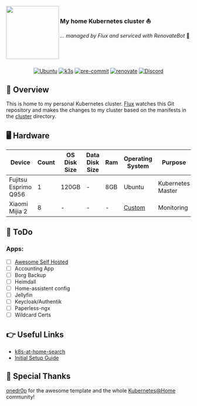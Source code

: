 <img src="https://camo.githubusercontent.com/5b298bf6b0596795602bd771c5bddbb963e83e0f/68747470733a2f2f692e696d6775722e636f6d2f7031527a586a512e706e67" align="left" width="144px" height="144px"/>

### My home Kubernetes cluster ⛵
_... managed by Flux and serviced with RenovateBot_ 🤖

<br/>
<br/>
<br/>


<div align="center">

[![Ubuntu](https://img.shields.io/badge/ubuntu-22.0.4.1-E95420?style=for-the-badge&logo=ubuntu&logoColor=white)](https://ubuntu.com/)
[![k3s](https://img.shields.io/badge/k3s-v1.24.8-blue?style=for-the-badge&logo=kubernetes&logoColor=white)](https://k3s.io/)
[![pre-commit](https://img.shields.io/badge/pre--commit-enabled-enabled?logo=pre-commit&logoColor=white&style=for-the-badge&color=brightgreen)](https://github.com/pre-commit/pre-commit)
[![renovate](https://img.shields.io/badge/renovate-enabled-enabled?style=for-the-badge&logo=renovatebot&logoColor=white&color=brightgreen)](https://github.com/renovatebot/renovate)
[![Discord](https://img.shields.io/discord/673534664354430999?style=for-the-badge&label=discord&logo=discord&logoColor=white&color=teal)](https://discord.gg/k8s-at-home)


</div>

## 📖  Overview

This is home to my personal Kubernetes cluster. [Flux](https://github.com/fluxcd/flux2) watches this Git repository and makes the changes to my cluster based on the manifests in the [cluster](./kubernetes/) directory.

## 🖥️ Hardware

| Device               | Count | OS Disk Size | Data Disk Size              | Ram | Operating System | Purpose           |
|----------------------|-------|--------------|-----------------------------|-----|------------------|-------------------|
| Fujitsu Esprimo Q956 | 1     | 120GB        | -                           | 8GB | Ubuntu           | Kubernetes Master |
| Xiaomi Mijia 2       | 8     | -            | -                           | -   | [Custom](https://pvvx.github.io/ATC_MiThermometer/TelinkMiFlasher.html)         | Monitoring        |

## 📝 ToDo

### Apps:
- [ ] [Awesome Self Hosted](https://github.com/awesome-selfhosted/awesome-selfhosted)
- [ ] Accounting App
- [ ] Borg Backup
- [ ] Heimdall
- [ ] Home-assistent config
- [ ] Jellyfin
- [ ] Keycloak/Authentik
- [ ] Paperless-ngx
- [ ] Wildcard Certs

## 👉 Useful Links
- [k8s-at-home-search](https://nanne.dev/k8s-at-home-search/)
- [Initial Setup Guide](SETUP.md)

## 🤝 Special Thanks
[onedr0p](https://github.com/onedr0p) for the awesome template and the whole [Kubernetes@Home](https://discord.gg/k8s-at-home) community!
